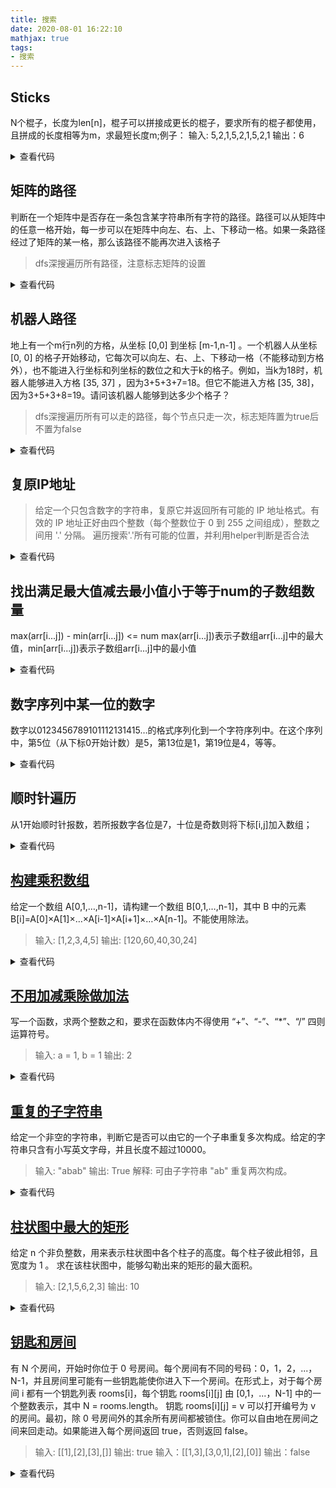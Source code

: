 ```yaml
---
title: 搜索
date: 2020-08-01 16:22:10
mathjax: true
tags:
- 搜索
---
```


## Sticks
N个棍子，长度为len[n]，棍子可以拼接成更长的棍子，要求所有的棍子都使用，且拼成的长度相等为m，求最短长度m;例子：
输入: 5,2,1,5,2,1,5,2,1
输出：6

<details><summary>查看代码</summary><pre><code>
class solution {
/*
* cur : 当前从第cur根棍子开始尝试组合
* nums : 当前还有nums根新棍子未组合完成
* curLen ：当前组合的棍子长度
* len ： 要组合的新棍子长度
*/
private:
    const int INF = 1 << 30;
    const int N = 70;
    vector<int> stick;
    int visit[70];
    int n;
    int ans;
public:
    bool dfs(int cur, int nums, int curLen, int len)
    {
        if (nums == 0)
            return true;
        int same = -1;
        for (int i = cur; i < n; i++)
        {
            if (visit[i] || stick[i] == same)//剪枝2：当前长度的棍子不合适，直接跳过
                continue;
            visit[i] = 1;
            if (curLen + stick[i] < len)
            {
                if (dfs(cur + 1, nums, curLen + stick[i], len))
                    return true;
                else same = stick[i];
            }
            else if (curLen + stick[i] == len)
            {
                if (dfs(0, nums - 1, 0, len))
                    return true;
            }
            visit[i] = 0;
            if (curLen == 0)break;//剪枝3：cur作为组合的第一个棍子，与其他所有棍子不合适，跳过以cur开始的组合
        }
        return false;
    }
    int findMinLen() {
        cin >> n;
        int sum = 0, ans = 0;
        stick.clear();
        for (int i = 0; i < n; i++)
        {
            int len;
            cin >> len;
            sum += len;
            stick.push_back(len);
        }

        ans = INF;
        sort(stick.begin(), stick.end(), [](int a, int b) {return a > b; });
        for (int i = stick[0]; i <= sum; i++)
        {
            if (sum % i != 0)//剪枝1：最后的长度一定会被棍子总和整除
                continue;
            memset(visit, 0, sizeof(visit));
            if (dfs(0, sum / i, 0, i))
            {
                ans = i;
                break;
            }
        }
        return ans;
    }
};
</code></pre></details>

## 矩阵的路径 
判断在一个矩阵中是否存在一条包含某字符串所有字符的路径。路径可以从矩阵中的任意一格开始，每一步可以在矩阵中向左、右、上、下移动一格。如果一条路径经过了矩阵的某一格，那么该路径不能再次进入该格子

> dfs深搜遍历所有路径，注意标志矩阵的设置

<details><summary>查看代码</summary><pre><code>
class Solution {
private:
    int n,m,M,dir[4][2]={{0,1},{1,0},{0,-1},{-1,0}};
    bool  **visited;
public:
    bool helper(const vector<vector<char>>& board,const string &word,const int &index,const int &i,const int &j){
       if (index == M)return true;
        for (int k = 0; k < 4; k++) {
            int _i = i + dir[k][0], _j = j + dir[k][1];
            if (_i >= 0 && _i < n && _j >= 0 && _j < m && !visited[_i][_j] && board[_i][_j] == word[index]) {
                visited[_i][_j] = true;//进递归，置为true
                if(helper(board, word, index+1, _i, _j))return true;
                visited[_i][_j] = false;//出递归，置为false
            }
        }
        return false;
    }
    bool exist(vector<vector<char>>& board, string word) {
        M = word.size();
        if (M == 0)return true;
        n = board.size();
        if (n == 0)return false;
        m = board[0].size();
        visited = new bool*[n];
        for (int i = 0; i < n; i++) {
            visited[i] = new bool[m];
            memset(visited[i], false, sizeof(bool) * m);
        }
        for (int i = 0; i < n; i++) {
            for (int j = 0; j < m; j++) {
                if (word[0] == board[i][j]) {
                    visited[i][j] = true;
                    if (helper(board, word, 1, i, j))return true;
                    visited[i][j] = false;
                }
            }
        }
        return false;
    }
};
</code></pre></details>

## 机器人路径 
地上有一个m行n列的方格，从坐标 [0,0] 到坐标 [m-1,n-1] 。一个机器人从坐标 [0, 0] 的格子开始移动，它每次可以向左、右、上、下移动一格（不能移动到方格外），也不能进入行坐标和列坐标的数位之和大于k的格子。例如，当k为18时，机器人能够进入方格 [35, 37] ，因为3+5+3+7=18。但它不能进入方格 [35, 38]，因为3+5+3+8=19。请问该机器人能够到达多少个格子？

>  dfs深搜遍历所有可以走的路径，每个节点只走一次，标志矩阵置为true后不置为false

<details><summary>查看代码</summary><pre><code>
class Solution {
private:
    int rows,cols,threshold,dir[4][2]={{0,1},{1,0},{0,-1},{-1,0}};
    bool visit[100][100];
public:

    int getSum(int rows,int cols){
        int sum=0;
        while(rows!=0){
            sum+=(rows%10);
            rows/=10;
        }
        while(cols!=0){
            sum+=(cols%10);
            cols/=10;
        }
        return sum;
    }
    
    void moving(int i,int j,int &num){
        if (visit[i][j] == false) {
    	    num++;
    	    visit[i][j] = true;//只置为true，不置回false
        }
        for (int k = 0; k < 4; k++) {
            int _i = i + dir[k][0], _j = j + dir[k][1];
            if (_i >= 0 && _i < rows && _j >= 0 && _j < cols && !visit[_i][_j] && getSum(_i, _j) <= threshold)
            moving(_i, _j, num);
        }
    }
    
    int movingCount(int m, int n, int k) {
        int num=0;
        rows=m;
        cols=n;
        threshold=k;
        memset(visit,0,100*100*sizeof(bool));
        if(getSum(0,0)<=k)moving(0,0,num);
        return num;
    }
};
</code></pre></details>

## 复原IP地址

> 给定一个只包含数字的字符串，复原它并返回所有可能的 IP 地址格式。有效的 IP 地址正好由四个整数（每个整数位于 0 到 255 之间组成），整数之间用 '.' 分隔。
遍历搜索'.'所有可能的位置，并利用helper判断是否合法
<details><summary>查看代码</summary><pre><code>
class Solution {
public:
    bool helper(string s) {
        if (s.length() == 0)return false;
        if (s.length() == 1)return true;
        if (s.length() > 3)return false;
        if (s[0] == '0')return false;
        if(atoi(s.c_str())>255||atoi(s.c_str())<0)return false;
        return true;
    }
    vector<string> restoreIpAddresses(string s) {
        vector<string> ans;
        int n = s.size();
        string p1, p2, p3, p4;
        for (int i = 0; i < 3; i++) {
            for (int j = 0; j < 3; j++) {
                for (int k = 0; k < 3; k++) {
                        p1 = s.substr(0, i + 1).c_str();
                        p2 = i + 1 < n ? s.substr(i + 1, j + 1) : "";
                        p3 = i + j + 2 < n ? s.substr(i + j + 2, k + 1) : "";
                        p4 = i + j + k + 3 < n ? s.substr(i + j + k + 3) : "";
                        if (helper(p1)&& helper(p2)&& helper(p3)&& helper(p4)) {
                            ans.push_back(p1+"."+ p2 + "." + p3 + "." + p4);
                        }
                }
            }

        }
        return ans;
    }
};
</code></pre></details>

## 找出满足最大值减去最小值小于等于num的子数组数量

max(arr[i...j]) - min(arr[i...j]) <= num
max(arr[i...j])表示子数组arr[i...j]中的最大值，min[arr[i...j])表示子数组arr[i...j]中的最小值

<details><summary>查看代码</summary><pre><code>
#include<iostream>
#include<vector>
#include<deque>
using namespace std;
int main()
{
	long long n; long long num;
	cin >> n >> num;
	vector<long long> datas(n, 0);
	for (int i = 0; i < n; i++)
	{
		long long x;
		cin >> x;
		datas[i] = x;
	}
	//以上用于输入
	deque<int> dq1;//最大值队列
	deque<int> dq2;//最小值队列
	int res = 0;
	int j = 0;
	int i = 0;
	for (; i < datas.size(); i++)
	{ //以i为起始位置的子数组
		for (; j < datas.size(); j++)
		{
			while (!dq1.empty() && datas[j] >= datas[dq1.back()])
				dq1.pop_back();
			dq1.push_back(j);
			while (!dq2.empty() && datas[j] <= datas[dq2.back()])
				dq2.pop_back();
			dq2.push_back(j);
			//如果最大值减去最小值大于num就break，此时最大值
			//减去最小值大于num一定是由于j的插入
			if (datas[dq1.front()] - datas[dq2.front()] > num)
				break;
		}
		if (dq1.front() == i)//如果队头是i位置的元素，i加一后就过期删掉
			dq1.pop_front();
		if (dq2.front() == i)
			dq2.pop_front();
		res += j - i;//以i为开头的小于num的子数组长度j-i
	}
	cout << res << endl;
}
</code></pre></details>

## 数字序列中某一位的数字
数字以0123456789101112131415…的格式序列化到一个字符序列中。在这个序列中，第5位（从下标0开始计数）是5，第13位是1，第19位是4，等等。

<details><summary>查看代码</summary><pre><code>
class Solution {
public:
    int findNthDigit(int n) {
        int digit = 1;
        long start = 1;
        long count = 9;
        while (n > count) { 
            n -= count;
            digit += 1;
            start *= 10;
            count = digit * start * 9;
        }
        long num = start + (n - 1) / digit; 
        return to_string(num)[(n - 1) % digit] - '0'; 
    }
};
</code></pre></details>

## 顺时针遍历
从1开始顺时针报数，若所报数字各位是7，十位是奇数则将下标[i,j]加入数组；

<details><summary>查看代码</summary><pre><code>
#include<iostream>
#include<vector>

using namespace std;

int main() {
	int n, m, k = 0;
	vector<pair<int,int>> ans;
	if (n < 10 || n>1000 || m < 10 || m>1000) {
		cout << "[]" << endl;
		return 0;
	}
	cin >> n >> m;
	int row = 0, col = 0, xl = 0, xr = m - 1, yu = 0, yd = n - 1, dir = 0;
	while (k < n * m) {
		if (dir == 0) {
			for (col = xl; col <= xr; col++) {
				k++;
				if ((k % 10 == 7) && (((k % 100) / 10) % 2 == 1))
					ans.push_back(make_pair(row, col));
			}
			yu++;
			dir = 1;
			col--;
		}
		else if (dir == 1) {
			for (row = yu; row <= yd; row++) {
				k++;
				if ((k % 10 == 7) && (((k % 100) / 10) % 2 == 1))
					ans.push_back(make_pair(row, col));
			}
			xr--;
			dir = 2;
			row--;
		}
		else if (dir == 2) {
			for (col = xr; col >= xl; col--) {
				k++;
				if ((k % 10 == 7 )&& (((k % 100) / 10) % 2 == 1))
					ans.push_back(make_pair(row, col));
			}
			yd--;
			dir = 3;
			col++;
		}
		else {
			for (row = yd; row >= yu; row--) {
				k++;
				if ((k % 10 == 7) && (((k % 100) / 10) % 2 == 1))
					ans.push_back(make_pair(row, col));
			}
			xl++;
			dir = 0;
			row++;
		}
	}
	for (int i = 0; i < ans.size() - 1; i++) {
		cout << "[" << ans[i].first << "," << ans[i].second << "],";
	}
	cout<< "[" << ans[ans.size() - 1].first << "," << ans[ans.size() - 1].second << "]";
	return 0;
}
</code></pre></details>

## [构建乘积数组](https://leetcode-cn.com/problems/gou-jian-cheng-ji-shu-zu-lcof/)
给定一个数组 A[0,1,…,n-1]，请构建一个数组 B[0,1,…,n-1]，其中 B 中的元素 B[i]=A[0]×A[1]×…×A[i-1]×A[i+1]×…×A[n-1]。不能使用除法。

>输入: [1,2,3,4,5]
输出: [120,60,40,30,24]

<details><summary>查看代码</summary><pre><code>
class Solution {
public:
    vector<int> constructArr(vector<int>& a) {
        vector<int> ans(a.size(), 1), dp(a.size(), 1);
        for (int i = 1; i < a.size(); i++) {
            ans[i] = ans[i - 1] * a[i - 1];

        }
        for (int i = a.size() - 2; i >= 0; i--) {
            dp[i] = dp[i + 1] * a[i + 1];
            ans[i] = ans[i] * dp[i];
        }
        return ans;
    }
};
</code></pre></details>

## [不用加减乘除做加法](https://leetcode-cn.com/problems/bu-yong-jia-jian-cheng-chu-zuo-jia-fa-lcof/)
写一个函数，求两个整数之和，要求在函数体内不得使用 “+”、“-”、“*”、“/” 四则运算符号。

>输入: a = 1, b = 1
输出: 2

<details><summary>查看代码</summary><pre><code>
class Solution {
public:
    int add(int a, int b) {
        int t;
        while(b!=0){//无进位终止
            t = (unsigned int) (a & b)<<1;//进位：按位与后左移1位
            a = a ^ b;//当前不考虑进位，若有进位则在下一循环相加
            b = t;
        }
        return a;
    }
};
</code></pre></details>

## [重复的子字符串](https://leetcode-cn.com/problems/repeated-substring-pattern/)
给定一个非空的字符串，判断它是否可以由它的一个子串重复多次构成。给定的字符串只含有小写英文字母，并且长度不超过10000。

>输入: "abab"
输出: True
解释: 可由子字符串 "ab" 重复两次构成。

<details><summary>查看代码</summary><pre><code>
class Solution {//暴力搜索，优化见leetcode
public:
    bool repeatedSubstringPattern(string s) {
        bool match;
        for (int i = 1; i*2 <= s.size(); i++) {
            if (s.size() % i != 0)continue;
            match = true;
            for (int j = i; j < s.size(); j++) {
                if (s[j] != s[j - i]) {
                    match = false;
                    break;
                }
            }
            if (match)return true;
        }
        return false;
    }
};
</code></pre></details>

## [柱状图中最大的矩形](https://leetcode-cn.com/problems/largest-rectangle-in-histogram/)
给定 n 个非负整数，用来表示柱状图中各个柱子的高度。每个柱子彼此相邻，且宽度为 1 。
求在该柱状图中，能够勾勒出来的矩形的最大面积。

>输入: [2,1,5,6,2,3]
输出: 10

<details><summary>查看代码</summary><pre><code>
//按高度进行穷搜
class Solution {
private:
    long long Max = INT_MIN;
public:
    int largestRectangleArea(vector<int>& heights) {
        if(heights.empty())return 0;
        for (int i = 0; i < heights.size(); i++) {
            long long l = i, r = i + 1;
            while (l - 1 >= 0 && heights[l - 1] >= heights[i]) l--;
            while (r < heights.size() && heights[r] >= heights[i]) r++;
            Max = max(Max, (r - l) * heights[i]);
        }
        return Max;
    }
};
//辅助数据结构栈、数组存储有效数据，空间换时间
class Solution {
public:
    int largestRectangleArea(vector<int>& heights) {
        int n = heights.size(), Max = 0;
        vector<int> left(n), right(n, n);
        stack<int> s;
        for (int i = 0; i < heights.size(); i++) {
            while (!s.empty() && heights[s.top()] > heights[i]) {
                right[s.top()] = i;
                s.pop();
            }
            left[i] = !s.empty() ? s.top() : -1;
            s.push(i);
        }
        for (int i = 0; i < heights.size(); i++) {
            Max = max((right[i] - left[i] -  1) * heights[i], Max);
        }
        return Max;
    }
};
</code></pre></details>

## [钥匙和房间](https://leetcode-cn.com/problems/keys-and-rooms/)

有 N 个房间，开始时你位于 0 号房间。每个房间有不同的号码：0，1，2，...，N-1，并且房间里可能有一些钥匙能使你进入下一个房间。在形式上，对于每个房间 i 都有一个钥匙列表 rooms[i]，每个钥匙 rooms[i][j] 由 [0,1，...，N-1] 中的一个整数表示，其中 N = rooms.length。 钥匙 rooms[i][j] = v 可以打开编号为 v 的房间。最初，除 0 号房间外的其余所有房间都被锁住。你可以自由地在房间之间来回走动。如果能进入每个房间返回 true，否则返回 false。

>输入: [[1],[2],[3],[]]
输出: true
输入：[[1,3],[3,0,1],[2],[0]]
输出：false

<details><summary>查看代码</summary><pre><code>
//DFS深搜（或BFS）
//c++
class Solution {
private:
    int* keys;
public:
    void helper(const vector<vector<int>>& rooms,int index) {
        for (int i = 0; i < rooms[index].size(); i++)
        {
            if (!keys[rooms[index][i]]) {
                keys[rooms[index][i]] = 1;
                helper(rooms, rooms[index][i]);
            }     
        }
    }
    bool canVisitAllRooms(vector<vector<int>>& rooms) {
        keys = new int[rooms.size()];
        memset(keys, 0, sizeof(int) * rooms.size());
        keys[0] = 1;
        helper(rooms, 0);
        for (int i = 0; i < rooms.size(); i++) {
            if (!keys[i])return false;
        }
        return true;
    }
};

//python3
class Solution:
    def canVisitAllRooms(self, rooms: List[List[int]]) -> bool:
        keys = []
        def dfs(index:int):
            for i in rooms[index]:
                if i not in keys:
                    keys.append(i)
                    dfs(i)
        keys.append(0)
        dfs(0)
        return len(keys) == len(rooms)
</code></pre></details>
